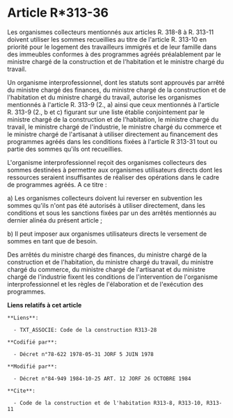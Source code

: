 # Article R*313-36

Les organismes collecteurs mentionnés aux articles R. 318-8 à R. 313-11 doivent utiliser les sommes recueillies au titre de
l'article R. 313-10 en priorité pour le logement des travailleurs immigrés et de leur famille dans des immeubles conformes à
des programmes agréés préalablement par le ministre chargé de la construction et de l'habitation et le ministre chargé du
travail.

Un organisme interprofessionnel, dont les statuts sont approuvés par arrêté du ministre chargé des finances, du ministre
chargé de la construction et de l'habitation et du ministre chargé du travail, autorise les organismes mentionnés à l'article
R. 313-9 (2., a) ainsi que ceux mentionnés à l'article R. 313-9 (2., b et c) figurant sur une liste établie conjointement par
le ministre chargé de la construction et de l'habitation, le ministre chargé du travail, le ministre chargé de l'industrie,
le ministre chargé du commerce et le ministre chargé de l'artisanat à utiliser directement au financement des programmes
agréés dans les conditions fixées à l'article R 313-31 tout ou partie des sommes qu'ils ont recueillies.

L'organisme interprofessionnel reçoit des organismes collecteurs des sommes destinées à permettre aux organismes utilisateurs
directs dont les ressources seraient insuffisantes de réaliser des opérations dans le cadre de programmes agréés. A ce
titre :

a) Les organismes collecteurs doivent lui reverser en subvention les sommes qu'ils n'ont pas été autorisés à utiliser
directement, dans les conditions et sous les sanctions fixées par un des arrêtés mentionnés au dernier alinéa du présent
article ;

b) Il peut imposer aux organismes utilisateurs directs le versement de sommes en tant que de besoin.

Des arrêtés du ministre chargé des finances, du ministre chargé de la construction et de l'habitation, du ministre chargé du
travail, du ministre chargé du commerce, du ministre chargé de l'artisanat et du ministre chargé de l'industrie fixent les
conditions de l'intervention de l'organisme interprofessionnel et les règles de l'élaboration et de l'exécution des
programmes.

**Liens relatifs à cet article**

	**Liens**:

	  - TXT_ASSOCIE: Code de la construction R313-28

	**Codifié par**:

	  - Décret n°78-622 1978-05-31 JORF 5 JUIN 1978

	**Modifié par**:

	  - Décret n°84-949 1984-10-25 ART. 12 JORF 26 OCTOBRE 1984

	**Cite**:

	  - Code de la construction et de l'habitation R313-8, R313-10, R313-11
